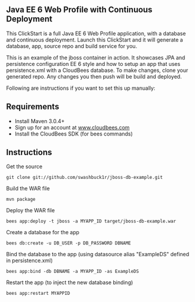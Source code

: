 Java EE 6 Web Profile with Continuous Deployment
-----

This ClickStart is a full Java EE 6 Web Profile application, with a database and continuous deployment.
Launch this ClickStart and it will generate a database, app, source repo and build service for you. 

This is an example of the jboss container in action. It showcases JPA and persistence configuration EE 6 style and how to setup an app that uses persistence.xml with a CloudBees database. To make changes, clone your generated repo. 
Any changes you then push will be build and deployed.

Following are instructions if you want to set this up manually: 

Requirements
-----

* Install Maven 3.0.4+
* Sign up for an account at www.cloudbees.com
* Install the CloudBees SDK (for bees commands)


Instructions
------------

Get the source

    git clone git://github.com/swashbuck1r/jboss-db-example.git

Build the WAR file

    mvn package

Deploy the WAR file

    bees app:deploy -t jboss -a MYAPP_ID target/jboss-db-example.war

Create a database for the app

    bees db:create -u DB_USER -p DB_PASSWORD DBNAME

Bind the database to the app (using datasource alias "ExampleDS" defined in persistence.xml)

    bees app:bind -db DBNAME -a MYAPP_ID -as ExampleDS

Restart the app (to inject the new database binding)

    bees app:restart MYAPPID
